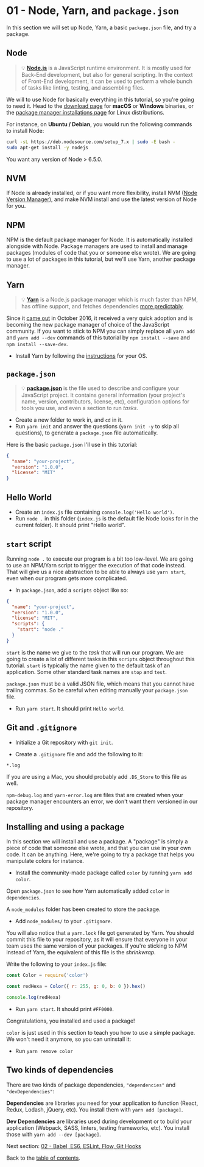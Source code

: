 # 01 - Node, Yarn, and `package.json`

In this section we will set up Node, Yarn, a basic `package.json` file, and try a package.

## Node

> 💡 **[Node.js](https://nodejs.org/)** is a JavaScript runtime environment. It is mostly used for Back-End development, but also for general scripting. In the context of Front-End development, it can be used to perform a whole bunch of tasks like linting, testing, and assembling files.

We will to use Node for basically everything in this tutorial, so you're going to need it. Head to the [download page](https://nodejs.org/en/download/current/) for **macOS** or **Windows** binaries, or the [package manager installations page](https://nodejs.org/en/download/package-manager/) for Linux distributions.

For instance, on **Ubuntu / Debian**, you would run the following commands to install Node:

```sh
curl -sL https://deb.nodesource.com/setup_7.x | sudo -E bash -
sudo apt-get install -y nodejs
```

You want any version of Node > 6.5.0.

## NVM

If Node is already installed, or if you want more flexibility, install NVM ([Node Version Manager](https://github.com/creationix/nvm)), and make NVM install and use the latest version of Node for you.

## NPM

NPM is the default package manager for Node. It is automatically installed alongside with Node. Package managers are used to install and manage packages (modules of code that you or someone else wrote). We are going to use a lot of packages in this tutorial, but we'll use Yarn, another package manager.

## Yarn

> 💡 **[Yarn](https://yarnpkg.com/)** is a Node.js package manager which is much faster than NPM, has offline support, and fetches dependencies [more predictably](https://yarnpkg.com/en/docs/yarn-lock).

Since it [came out](https://code.facebook.com/posts/1840075619545360) in October 2016, it received a very quick adoption and is becoming the new package manager of choice of the JavaScript community. If you want to stick to NPM you can simply replace all `yarn add` and `yarn add --dev` commands of this tutorial by `npm install --save` and `npm install --save-dev`.

- Install Yarn by following the [instructions](https://yarnpkg.com/en/docs/install) for your OS.

## `package.json`

> 💡 **[package.json](https://yarnpkg.com/en/docs/package-json)** is the file used to describe and configure your JavaScript project. It contains general information (your project's name, version, contributors, license, etc), configuration options for tools you use, and even a section to run *tasks*.

- Create a new folder to work in, and `cd` in it.
- Run `yarn init` and answer the questions (`yarn init -y` to skip all questions), to generate a `package.json` file automatically.

Here is the basic `package.json` I'll use in this tutorial:

```json
{
  "name": "your-project",
  "version": "1.0.0",
  "license": "MIT"
}
```

## Hello World

- Create an `index.js` file containing `console.log('Hello world')`.
- Run `node .` in this folder (`index.js` is the default file Node looks for in the current folder). It should print "Hello world".

## `start` script

Running `node .` to execute our program is a bit too low-level. We are going to use an NPM/Yarn script to trigger the execution of that code instead. That will give us a nice abstraction to be able to always use `yarn start`, even when our program gets more complicated.

- In `package.json`, add a `scripts` object like so:

```json
{
  "name": "your-project",
  "version": "1.0.0",
  "license": "MIT",
  "scripts": {
    "start": "node ."
  }
}
```

`start` is the name we give to the *task* that will run our program. We are going to create a lot of different tasks in this `scripts` object throughout this tutorial. `start` is typically the name given to the default task of an application. Some other standard task names are `stop` and `test`.

`package.json` must be a valid JSON file, which means that you cannot have trailing commas. So be careful when editing manually your `package.json` file.

- Run `yarn start`. It should print `Hello world`.

## Git and `.gitignore`

- Initialize a Git repository with `git init`.

- Create a `.gitignore` file and add the following to it:

```gitignore
*.log
```

If you are using a Mac, you should probably add `.DS_Store` to this file as well.

`npm-debug.log` and `yarn-error.log` are files that are created when your package manager encounters an error, we don't want them versioned in our repository.

## Installing and using a package

In this section we will install and use a package. A "package" is simply a piece of code that someone else wrote, and that you can use in your own code. It can be anything. Here, we're going to try a package that helps you manipulate colors for instance.

- Install the community-made package called `color` by running `yarn add color`.

Open `package.json` to see how Yarn automatically added `color` in  `dependencies`.

A `node_modules` folder has been created to store the package.

- Add `node_modules/` to your `.gitignore`.

You will also notice that a `yarn.lock` file got generated by Yarn. You should commit this file to your repository, as it will ensure that everyone in your team uses the same version of your packages. If you're sticking to NPM instead of Yarn, the equivalent of this file is the *shrinkwrap*.

Write the following to your `index.js` file:

```js
const Color = require('color')

const redHexa = Color({ r: 255, g: 0, b: 0 }).hex()

console.log(redHexa)
```

- Run `yarn start`. It should print `#FF0000`.

Congratulations, you installed and used a package!

`color` is just used in this section to teach you how to use a simple package. We won't need it anymore, so you can uninstall it:

- Run `yarn remove color`

## Two kinds of dependencies

There are two kinds of package dependencies, `"dependencies"` and `"devDependencies"`:

**Dependencies** are libraries you need for your application to function (React, Redux, Lodash, jQuery, etc). You install them with `yarn add [package]`.

**Dev Dependencies** are libraries used during development or to build your application (Webpack, SASS, linters, testing frameworks, etc). You install those with `yarn add --dev [package]`.

Next section: [02 - Babel, ES6, ESLint, Flow, Git Hooks](/tutorial/02-babel-es6-eslint-flow-husky#02---babel-es6-eslint-flow-git-hooks)

Back to the [table of contents](https://github.com/verekia/js-stack-from-scratch#table-of-contents).
